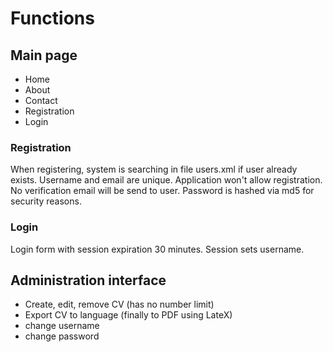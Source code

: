 # Functions #

## Main page ##

  * Home
  * About
  * Contact
  * Registration
  * Login

### Registration ###

When registering, system is searching in file users.xml if user already exists. Username and email are unique. Application won't allow registration. No verification email will be send to user. Password is hashed via md5 for security reasons.

### Login ###

Login form with session expiration 30 minutes. Session sets username.

## Administration interface ##

  * Create, edit, remove CV (has no number limit)
  * Export CV to language (finally to PDF using LateX)
  * change username
  * change password